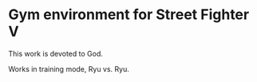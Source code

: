 # Gym environment for Street Fighter V

This work is devoted to God.

Works in training mode, Ryu vs. Ryu.
